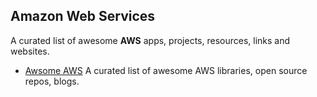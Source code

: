 ## Amazon Web Services

A curated list of awesome **AWS** apps, projects, resources, links and websites.


- [Awsome AWS](https://github.com/donnemartin/awesome-aws) A curated list of awesome AWS libraries, open source repos, blogs.